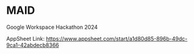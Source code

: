 # MAID
Google Workspace Hackathon 2024

AppSheet Link: https://www.appsheet.com/start/a1d80d85-896b-49dc-9ca1-42abdecb8366
